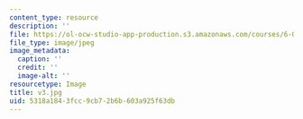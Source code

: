 ```yaml
---
content_type: resource
description: ''
file: https://ol-ocw-studio-app-production.s3.amazonaws.com/courses/6-004-computation-structures-spring-2017/5318a1843fcc9cb72b6b603a925f63db_v3.jpg
file_type: image/jpeg
image_metadata:
  caption: ''
  credit: ''
  image-alt: ''
resourcetype: Image
title: v3.jpg
uid: 5318a184-3fcc-9cb7-2b6b-603a925f63db
---
```

